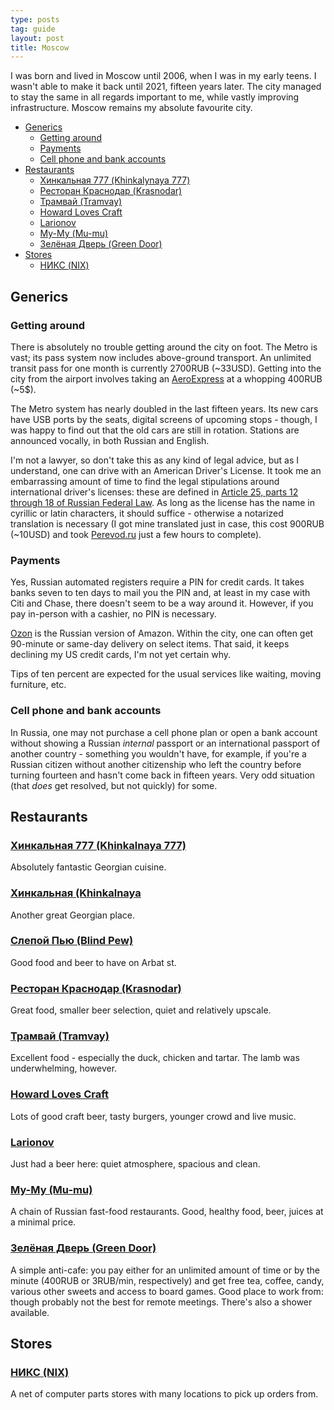 ```yaml
---
type: posts
tag: guide
layout: post
title: Moscow
---
```

I was born and lived in Moscow until 2006, when I was in my early teens. I wasn't able to make it back until 2021, fifteen years later. The city managed to stay the same in all regards important to me, while vastly improving infrastructure. Moscow remains my absolute favourite city.

<!-- toc -->

- [Generics](#generics)
    * [Getting around](#getting-around)
    * [Payments](#payments)
    * [Cell phone and bank accounts](#cell-phone-and-bank-accounts)
- [Restaurants](#restaurants)
    * [Хинкальная 777 (Khinkalynaya 777)](#%D1%85%D0%B8%D0%BD%D0%BA%D0%B0%D0%BB%D1%8C%D0%BD%D0%B0%D1%8F-777-khinkalynaya-777)
    * [Ресторан Краснодар (Krasnodar)](#%D1%80%D0%B5%D1%81%D1%82%D0%BE%D1%80%D0%B0%D0%BD-%D0%BA%D1%80%D0%B0%D1%81%D0%BD%D0%BE%D0%B4%D0%B0%D1%80-krasnodar)
    * [Трамвай (Tramvay)](#%D1%82%D1%80%D0%B0%D0%BC%D0%B2%D0%B0%D0%B9-tramvay)
    * [Howard Loves Craft](#howard-loves-craft)
    * [Larionov](#larionov)
    * [Му-Му (Mu-mu)](#%D0%BC%D1%83-%D0%BC%D1%83-mu-mu)
    * [Зелёная Дверь (Green Door)](#%D0%B7%D0%B5%D0%BB%D1%91%D0%BD%D0%B0%D1%8F-%D0%B4%D0%B2%D0%B5%D1%80%D1%8C-green-door)
- [Stores](#stores)
    * [НИКС (NIX)](#%D0%BD%D0%B8%D0%BA%D1%81-nix)

<!-- tocstop -->

## Generics

### Getting around

There is absolutely no trouble getting around the city on foot. The Metro is vast; its pass system now includes above-ground transport. An unlimited transit pass for one month is currently 2700RUB (~33USD). Getting into the city from the airport involves taking an [AeroExpress](https://aeroexpress.ru/en/) at a whopping 400RUB (~5$).

The Metro system has nearly doubled in the last fifteen years. Its new cars have USB ports by the seats, digital screens of upcoming stops - though, I was happy to find out that the old cars are still in rotation. Stations are announced vocally, in both Russian and English.

I'm not a lawyer, so don't take this as any kind of legal advice, but as I understand, one can drive with an American Driver's License. It took me an embarrassing amount of time to find the legal stipulations around international driver's licenses: these are defined in [Article 25, parts 12 through 18 of Russian Federal Law](http://pravo.gov.ru/proxy/ips/?doc_itself=&nd=102165170&page=1&rdk=4#I0). As long as the license has the name in cyrillic or latin characters, it should suffice - otherwise a notarized translation is necessary (I got mine translated just in case, this cost 900RUB (~10USD) and took [Perevod.ru](https://yandex.ru/maps/-/CCUUuZQOOA) just a few hours to complete). <!-- #TODO rentals and insurance -->

### Payments

Yes, Russian automated registers require a PIN for credit cards. It takes banks seven to ten days to mail you the PIN and, at least in my case with Citi and Chase, there doesn't seem to be a way around it. However, if you pay in-person with a cashier, no PIN is necessary.

[Ozon](https://ozon.ru/) is the Russian version of Amazon. Within the city, one can often get 90-minute or same-day delivery on select items. That said, it keeps declining my US credit cards, I'm not yet certain why.

Tips of ten percent are expected for the usual services like waiting, moving furniture, etc.

### Cell phone and bank accounts

In Russia, one may not purchase a cell phone plan or open a bank account without showing a Russian _internal_ passport or an international passport of another country - something you wouldn't have, for example, if you're a Russian citizen without another citizenship who left the country before turning fourteen and hasn't come back in fifteen years. Very odd situation (that _does_ get resolved, but not quickly) for some.

## Restaurants

### [Хинкальная 777 (Khinkalnaya 777)](https://yandex.ru/maps/-/CCUUuNx2oD)

Absolutely fantastic Georgian cuisine.

### [Хинкальная (Khinkalnaya](https://yandex.ru/maps/-/CCUYEXAxDC)

Another great Georgian place.

### [Слепой Пью (Blind Pew)](https://yandex.ru/maps/-/CCUYEXaDPC)

Good food and beer to have on Arbat st.

### [Ресторан Краснодар (Krasnodar)](https://yandex.ru/maps/-/CCUUuRvUdB)

Great food, smaller beer selection, quiet and relatively upscale.

### [Трамвай (Tramvay)](https://yandex.ru/maps/-/CCUUuNhVPA)

Excellent food - especially the duck, chicken and tartar. The lamb was underwhelming, however.

### [Howard Loves Craft](https://yandex.ru/maps/-/CCUUuNWldA)

Lots of good craft beer, tasty burgers, younger crowd and live music.

### [Larionov](https://yandex.ru/maps/-/CCUUuRU1cB)

Just had a beer here: quiet atmosphere, spacious and clean.

### [Му-Му (Mu-mu)](https://yandex.ru/maps/213/moscow/chain/mu_mu/6002072/?ll=37.610098%2C55.775595&sll=37.610098%2C55.774976&z=10)

A chain of Russian fast-food restaurants. Good, healthy food, beer, juices at a minimal price.

### [Зелёная Дверь (Green Door)](https://yandex.ru/maps/-/CCUUuRWqpA)

A simple anti-cafe: you pay either for an unlimited amount of time or by the minute (400RUB or 3RUB/min, respectively) and get free tea, coffee, candy, various other sweets and access to board games. Good place to work from: though probably not the best for remote meetings. There's also a shower available.

## Stores

### [НИКС (NIX)](https://www.nix.ru/)

A net of computer parts stores with many locations to pick up orders from.
